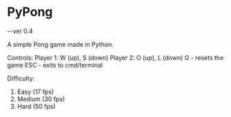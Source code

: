 # PyPong
--ver 0.4

A simple Pong game made in Python.

Controls:
Player 1: W (up), S (down)
Player 2: O (up), L (down)
G - resets the game
ESC - exits to cmd/terminal


Difficulty:
1. Easy (17 fps)
2. Medium (30 fps)
3. Hard (50 fps)
